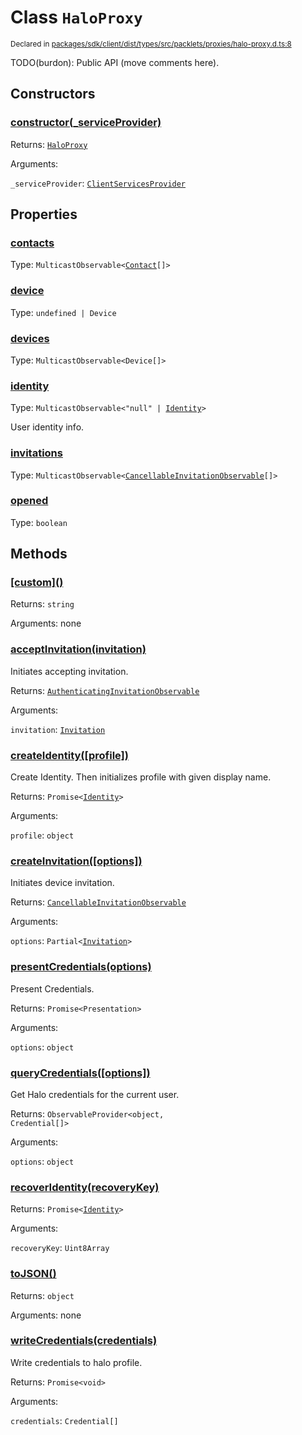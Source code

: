 # Class `HaloProxy`
<sub>Declared in [packages/sdk/client/dist/types/src/packlets/proxies/halo-proxy.d.ts:8]()</sub>


TODO(burdon): Public API (move comments here).


## Constructors
### [constructor(_serviceProvider)]()



Returns: <code>[HaloProxy](/api/@dxos/react-client/classes/HaloProxy)</code>

Arguments: 

`_serviceProvider`: <code>[ClientServicesProvider](/api/@dxos/react-client/interfaces/ClientServicesProvider)</code>


## Properties
### [contacts]()
Type: <code>MulticastObservable&lt;[Contact](/api/@dxos/react-client/interfaces/Contact)[]&gt;</code>

### [device]()
Type: <code>undefined | Device</code>

### [devices]()
Type: <code>MulticastObservable&lt;Device[]&gt;</code>

### [identity]()
Type: <code>MulticastObservable&lt;"null" | [Identity](/api/@dxos/react-client/interfaces/Identity)&gt;</code>

User identity info.

### [invitations]()
Type: <code>MulticastObservable&lt;[CancellableInvitationObservable](/api/@dxos/react-client/classes/CancellableInvitationObservable)[]&gt;</code>

### [opened]()
Type: <code>boolean</code>


## Methods
### [\[custom\]()]()



Returns: <code>string</code>

Arguments: none

### [acceptInvitation(invitation)]()



Initiates accepting invitation.


Returns: <code>[AuthenticatingInvitationObservable](/api/@dxos/react-client/classes/AuthenticatingInvitationObservable)</code>

Arguments: 

`invitation`: <code>[Invitation](/api/@dxos/react-client/interfaces/Invitation)</code>

### [createIdentity(\[profile\])]()



Create Identity.
Then initializes profile with given display name.


Returns: <code>Promise&lt;[Identity](/api/@dxos/react-client/interfaces/Identity)&gt;</code>

Arguments: 

`profile`: <code>object</code>

### [createInvitation(\[options\])]()



Initiates device invitation.


Returns: <code>[CancellableInvitationObservable](/api/@dxos/react-client/classes/CancellableInvitationObservable)</code>

Arguments: 

`options`: <code>Partial&lt;[Invitation](/api/@dxos/react-client/interfaces/Invitation)&gt;</code>

### [presentCredentials(options)]()



Present Credentials.


Returns: <code>Promise&lt;Presentation&gt;</code>

Arguments: 

`options`: <code>object</code>

### [queryCredentials(\[options\])]()



Get Halo credentials for the current user.


Returns: <code>ObservableProvider&lt;object, Credential[]&gt;</code>

Arguments: 

`options`: <code>object</code>

### [recoverIdentity(recoveryKey)]()



Returns: <code>Promise&lt;[Identity](/api/@dxos/react-client/interfaces/Identity)&gt;</code>

Arguments: 

`recoveryKey`: <code>Uint8Array</code>

### [toJSON()]()



Returns: <code>object</code>

Arguments: none

### [writeCredentials(credentials)]()



Write credentials to halo profile.


Returns: <code>Promise&lt;void&gt;</code>

Arguments: 

`credentials`: <code>Credential[]</code>
